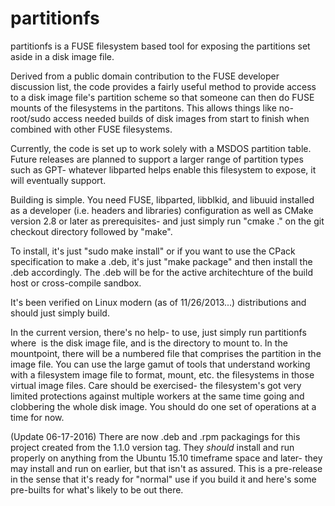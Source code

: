 partitionfs
===========

partitionfs is a FUSE filesystem based tool for exposing the partitions set aside in a disk image file.

Derived from a public domain contribution to the FUSE developer discussion list, the code provides a
fairly useful method to provide access to a disk image file's partition scheme so that someone can then
do FUSE mounts of the filesystems in the partitons.  This allows things like no-root/sudo access 
needed builds of disk images from start to finish when combined with other FUSE filesystems.  

Currently, the code is set up to work solely with a MSDOS partition table.  Future releases are planned
to support a larger range of partition types such as GPT- whatever libparted helps enable this filesystem
to expose, it will eventually support.

Building is simple.  You need FUSE, libparted, libblkid, and libuuid installed as a developer (i.e. 
headers and libraries) configuration as well as CMake version 2.8 or later as prerequisites- and just 
simply run "cmake ." on the git checkout directory followed by "make".

To install, it's just "sudo make install" or if you want to use the CPack specification to make a
.deb, it's just "make package" and then install the .deb accordingly.  The .deb will be for the 
active architechture of the build host or cross-compile sandbox.

It's been verified on Linux modern (as of 11/26/2013...) distributions and should just simply build.

In the current version, there's no help- to use, just simply run partitionfs <image file> <mountpoint>
where <image file> is the disk image file, and <mountpoint> is the directory to mount to.  In the 
mountpoint, there will be a numbered file that comprises the partition in the image file.  You can use
the large gamut of tools that understand working with a filesystem image file to format, mount, etc.
the filesystems in those virtual image files.  Care should be exercised- the filesystem's got very 
limited protections against multiple workers at the same time going and clobbering the whole disk
image.  You should do one set of operations at a time for now.

(Update 06-17-2016) There are now .deb and .rpm packagings for this project created from the 1.1.0
version tag.  They _*should*_ install and run properly on anything from the Ubuntu 15.10 timeframe
space and later- they may install and run on earlier, but that isn't as assured.  This is a pre-release
in the sense that it's ready for "normal" use if you build it and here's some pre-builts for what's
likely to be out there.
